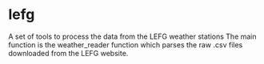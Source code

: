 # lefg
A set of tools to process the data from the LEFG weather stations 
The main function is the weather_reader function which parses the raw .csv files downloaded from the LEFG website. 
